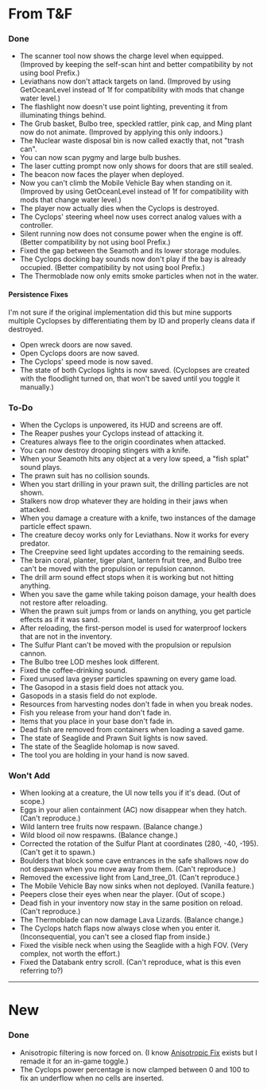 ﻿# From T&F
### Done
- The scanner tool now shows the charge level when equipped. (Improved by keeping the self-scan hint and better compatibility by not using bool Prefix.)
- Leviathans now don't attack targets on land. (Improved by using GetOceanLevel instead of 1f for compatibility with mods that change water level.)
- The flashlight now doesn't use point lighting, preventing it from illuminating things behind.
- The Grub basket, Bulbo tree, speckled rattler, pink cap, and Ming plant now do not animate. (Improved by applying this only indoors.)
- The Nuclear waste disposal bin is now called exactly that, not "trash can".
- You can now scan pygmy and large bulb bushes.
- The laser cutting prompt now only shows for doors that are still sealed.
- The beacon now faces the player when deployed.
- Now you can't climb the Mobile Vehicle Bay when standing on it. (Improved by using GetOceanLevel instead of 1f for compatibility with mods that change water level.)
- The player now actually dies when the Cyclops is destroyed.
- The Cyclops' steering wheel now uses correct analog values with a controller.
- Silent running now does not consume power when the engine is off. (Better compatibility by not using bool Prefix.)
- Fixed the gap between the Seamoth and its lower storage modules.
- The Cyclops docking bay sounds now don't play if the bay is already occupied. (Better compatibility by not using bool Prefix.)
- The Thermoblade now only emits smoke particles when not in the water.

#### Persistence Fixes
I'm not sure if the original implementation did this but mine supports multiple Cyclopses by differentiating them by ID and properly cleans data if destroyed.

- Open wreck doors are now saved.
- Open Cyclops doors are now saved.
- The Cyclops' speed mode is now saved.
- The state of both Cyclops lights is now saved. (Cyclopses are created with the floodlight turned on, that won't be saved until you toggle it manually.)

### To-Do
- When the Cyclops is unpowered, its HUD and screens are off.
- The Reaper pushes your Cyclops instead of attacking it.
- Creatures always flee to the origin coordinates when attacked.
- You can now destroy drooping stingers with a knife.
- When your Seamoth hits any object at a very low speed, a "fish splat" sound plays.
- The prawn suit has no collision sounds.
- When you start drilling in your prawn suit, the drilling particles are not shown.
- Stalkers now drop whatever they are holding in their jaws when attacked.
- When you damage a creature with a knife, two instances of the damage particle effect spawn.
- The creature decoy works only for Leviathans. Now it works for every predator.
- The Creepvine seed light updates according to the remaining seeds.
- The brain coral, planter, tiger plant, lantern fruit tree, and Bulbo tree can't be moved with the propulsion or repulsion cannon.
- The drill arm sound effect stops when it is working but not hitting anything.
- When you save the game while taking poison damage, your health does not restore after reloading.
- When the prawn suit jumps from or lands on anything, you get particle effects as if it was sand.
- After reloading, the first-person model is used for waterproof lockers that are not in the inventory.
- The Sulfur Plant can't be moved with the propulsion or repulsion cannon.
- The Bulbo tree LOD meshes look different.
- Fixed the coffee-drinking sound.
- Fixed unused lava geyser particles spawning on every game load.
- The Gasopod in a stasis field does not attack you.
- Gasopods in a stasis field do not explode.
- Resources from harvesting nodes don't fade in when you break nodes.
- Fish you release from your hand don't fade in.
- Items that you place in your base don't fade in.
- Dead fish are removed from containers when loading a saved game.
- The state of Seaglide and Prawn Suit lights is now saved.
- The state of the Seaglide holomap is now saved.
- The tool you are holding in your hand is now saved.

### Won't Add
- When looking at a creature, the UI now tells you if it's dead. (Out of scope.)
- Eggs in your alien containment (AC) now disappear when they hatch. (Can't reproduce.)
- Wild lantern tree fruits now respawn. (Balance change.)
- Wild blood oil now respawns. (Balance change.)
- Corrected the rotation of the Sulfur Plant at coordinates (280, -40, -195). (Can't get it to spawn.)
- Boulders that block some cave entrances in the safe shallows now do not despawn when you move away from them. (Can't reproduce.)
- Removed the excessive light from Land_tree_01. (Can't reproduce.)
- The Mobile Vehicle Bay now sinks when not deployed. (Vanilla feature.)
- Peepers close their eyes when near the player. (Out of scope.)
- Dead fish in your inventory now stay in the same position on reload. (Can't reproduce.)
- The Thermoblade can now damage Lava Lizards. (Balance change.)
- The Cyclops hatch flaps now always close when you enter it. (Inconsequential, you can't see a closed flap from inside.)
- Fixed the visible neck when using the Seaglide with a high FOV. (Very complex, not worth the effort.)
- Fixed the Databank entry scroll. (Can't reproduce, what is this even referring to?)

---

# New
### Done
- Anisotropic filtering is now forced on. (I know [Anisotropic Fix](https://www.nexusmods.com/subnautica/mods/185) exists but I remade it for an in-game toggle.)
- The Cyclops power percentage is now clamped between 0 and 100 to fix an underflow when no cells are inserted.